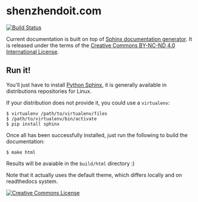 # shenzhendoit.com

[![Build Status](https://readthedocs.org/projects/glpi-developer-documentation/badge/?version=latest)](http://glpi-developer-documentation.readthedocs.io/en/latest/?badge=latest)

Current documentation is built on top of [Sphinx documentation generator](http://sphinx-doc.org/). It is released under the terms of the <a rel="license" href="http://creativecommons.org/licenses/by-nc-nd/4.0/">Creative Commons BY-NC-ND 4.0 International License</a>.

## Run it!

You'll just have to install [Python Sphinx](http://sphinx-doc.org/), it is generally available in distributions repositories for Linux.

If your distribution does not provide it, you could use a `virtualenv`:
```
$ virtualenv /path/to/virtualenv/files
$ /path/to/virtualenv/bin/activate
$ pip install sphinx
```

Once all has been successfully installed, just run the following to build the documentation:
```
$ make html
```

Results will be avaiable in the `build/html` directory :)

Note that it actually uses the default theme, which differs locally and on readthedocs system.

<a rel="license" href="http://creativecommons.org/licenses/by-nc-nd/4.0/"><img alt="Creative Commons License" style="border-width:0" src="https://i.creativecommons.org/l/by-nc-nd/4.0/80x15.png" /></a>
